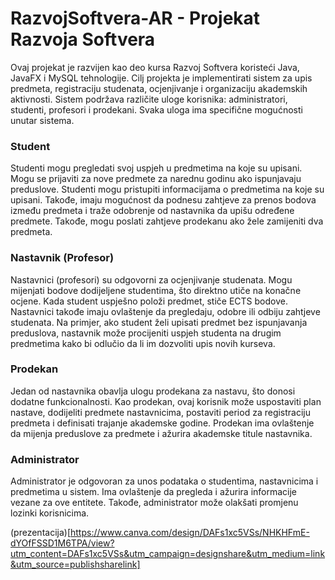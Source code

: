 # RazvojSoftvera-AR - Projekat Razvoja Softvera
Ovaj projekat je razvijen kao deo kursa Razvoj Softvera koristeći Java, JavaFX i MySQL tehnologije. Cilj projekta je implementirati sistem za upis predmeta, registraciju studenata, ocjenjivanje i organizaciju akademskih aktivnosti. Sistem podržava različite uloge korisnika: administratori, studenti, profesori i prodekani. Svaka uloga ima specifične mogućnosti unutar sistema.

### Student
Studenti mogu pregledati svoj uspjeh u predmetima na koje su upisani. Mogu se prijaviti za nove predmete za narednu godinu ako ispunjavaju preduslove. Studenti mogu pristupiti informacijama o predmetima na koje su upisani. Takođe, imaju mogućnost da podnesu zahtjeve za prenos bodova između predmeta i traže odobrenje od nastavnika da upišu određene predmete. Takođe, mogu poslati zahtjeve prodekanu ako žele zamijeniti dva predmeta.

### Nastavnik (Profesor)
Nastavnici (profesori) su odgovorni za ocjenjivanje studenata. Mogu mijenjati bodove dodijeljene studentima, što direktno utiče na konačne ocjene. Kada student uspješno položi predmet, stiče ECTS bodove. Nastavnici takođe imaju ovlaštenje da pregledaju, odobre ili odbiju zahtjeve studenata. Na primjer, ako student želi upisati predmet bez ispunjavanja preduslova, nastavnik može procijeniti uspjeh studenta na drugim predmetima kako bi odlučio da li im dozvoliti upis novih kurseva.

### Prodekan
Jedan od nastavnika obavlja ulogu prodekana za nastavu, što donosi dodatne funkcionalnosti. Kao prodekan, ovaj korisnik može uspostaviti plan nastave, dodijeliti predmete nastavnicima, postaviti period za registraciju predmeta i definisati trajanje akademske godine. Prodekan ima ovlaštenje da mijenja preduslove za predmete i ažurira akademske titule nastavnika.

### Administrator
Administrator je odgovoran za unos podataka o studentima, nastavnicima i predmetima u sistem. Ima ovlaštenje da pregleda i ažurira informacije vezane za ove entitete. Takođe, administrator može olakšati promjenu lozinki korisnicima.

(prezentacija)[https://www.canva.com/design/DAFs1xc5VSs/NHKHFmE-dYOfFSSD1M6TPA/view?utm_content=DAFs1xc5VSs&utm_campaign=designshare&utm_medium=link&utm_source=publishsharelink]
